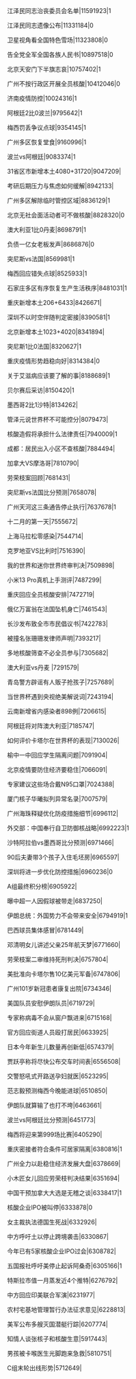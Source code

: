 江泽民同志治丧委员会名单|11591923|1

江泽民同志遗像公布|11331184|0

卫星视角看全国特色雪场|11323808|0

告全党全军全国各族人民书|10897518|0

北京天安门下半旗志哀|10757402|1

广州不按行政区开展全员核酸|10412046|0

济南疫情防控|10024316|1

阿根廷2比0波兰|9795642|1

梅西罚丢争议点球|9354145|1

广州多区恢复堂食|9160996|1

波兰vs阿根廷|9083374|1

31省区市新增本土4080+31720|9047209|

考研后期压力与焦虑如何缓解|8942133|

广州多区解除临时管控区域|8836129|1

北京无社会面活动者可不做核酸|8828320|0

澳大利亚1比0丹麦|8698791|1

负债一亿女老板发声|8686876|0

突尼斯vs法国|8569981|1

梅西回应错失点球|8525933|1

石家庄多区有序恢复生产生活秩序|8481031|1

重庆新增本土206+6433|8426671|

深圳不以时空伴随判定密接|8390581|1

北京新增本土1023+4020|8341894|

突尼斯1比0法国|8320627|1

重庆疫情形势趋稳向好|8314384|0

关于艾滋病应该要了解的事|8188689|1

贝尔赛后采访|8150420|1

墨西哥2比1沙特|8134262|

管泽元说世界杯不可能控分|8079473|

核酸造假将承担什么法律责任|7940009|1

成都：居民出入小区不查核酸|7884494|

加拿大VS摩洛哥|7810790|

劳荣枝案回顾|7681431|

突尼斯vs法国比分预测|7658078|

广州天河这三条通告停止执行|7637678|1

十二月的第一天|7555672|

上海马拉松零感染|7544714|

克罗地亚VS比利时|7516390|

我的世界和迷你世界终审判决|7509898|

小米13 Pro真机上手测评|7487299|

重庆回应全员核酸安排|7472719|

俄亿万富翁在法国坠机身亡|7461543|

长沙发布致全市市民倡议书|7422783|

被撞名张珊珊发律师声明|7393217|

多地核酸筛查不必全员参与|7305682|

澳大利亚vs丹麦 ​|7291579|

青岛警方辟谣有人贩子抢孩子|7257689|

当世界杯遇到央视绝美解说词|7243194|

云南新增省内感染者898例|7206615|

阿根廷将对阵澳大利亚|7185747|

如何评价卡塔尔在世界杯的表现|7130026|

榆中一中回应学生隔离问题|7091904|

北京疫情要防住经济要稳住|7066091|

专家建议这些场合戴N95口罩|7024388|

厦门核子华曦拟列异常名录|7007579|

广州海珠释疑优化防疫措施细节|6996112|

外交部：中国奉行自卫防御核战略|6992223|1

沙特阿拉伯vs墨西哥比分预测|6971466|

90后夫妻带3个孩子入住毛坯房|6965597|

深圳将进一步优化防控措施|6960236|0

A组最终积分榜|6905922|

曝中超一人因假球被带走|6837250|

伊朗总统：外国势力不会带来安全|6794919|1

巴西球员集体感冒|6781449|

邓清明女儿讲述父亲25年航天梦|6771660|

劳荣枝案二审维持死刑判决|6757804|

美批准向卡塔尔售10亿美元军备|6747806|

广州101岁新冠患者康复出院|6734346|

美国队员安慰伊朗队员|6719729|

专家称病毒不会从窗户飘进来|6715168|

官方回应街道人员殴打居民|6633925|

日本今年新生儿数量再创新低|6574379|

贾跃亭称将尽快公布交车时间表|6556508|

交警怒吼式开路送孕妇就医|6523295|

范志毅预测梅西今晚能进球|6510850|

伊朗队就算输了也打不垮|6463661|

波兰vs阿根廷比分预测|6451773|

梅西将迎来第999场比赛|6405290|

重庆密接者符合条件可居家隔离|6380816|1

广州全力以赴稳住经济发展大盘|6378669|

小木匠女儿回应劳荣枝判决结果|6351694|

中国干预加拿大大选是无稽之谈|6338417|1

核酸企业IPO被叫停|6333878|0

女主裁执法德国生死战|6332926|

中方呼吁土以停止跨境袭击|6330867|

今年已有5家核酸企业IPO过会|6308782|

五国报社呼吁美停止起诉阿桑奇|6305166|1

特斯拉市值一月蒸发近4个推特|6276792|

中方回应印美联合军演|6231977|

农村宅基地管理暂行办法征求意见|6228813|

美军公布多艘灭国潜艇行踪|6207774|

知情人谈张核子和核酸生意|5917443|

男孩被卡喉医生光脚跑来急救|5810751|

C组末轮出线形势|5712649|

